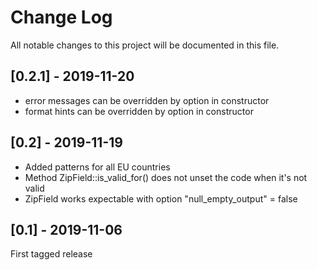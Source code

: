 Change Log
==========

All notable changes to this project will be documented in this file.

## [0.2.1] - 2019-11-20

- error messages can be overridden by option in constructor
- format hints can be overridden by option in constructor

## [0.2] - 2019-11-19

- Added patterns for all EU countries
- Method ZipField::is_valid_for() does not unset the code when it's not valid
- ZipField works expectable with option "null_empty_output" = false

## [0.1] - 2019-11-06

First tagged release
